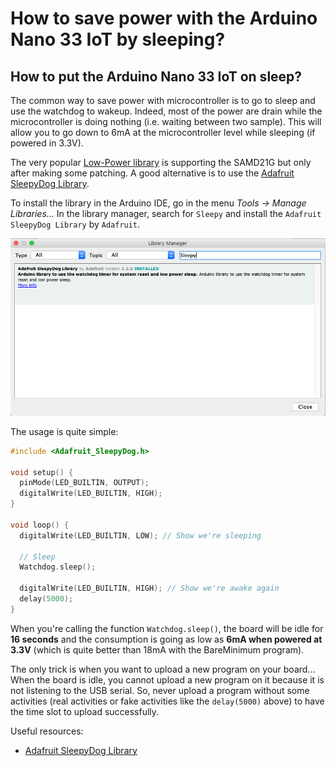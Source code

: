 # How to save power with the Arduino Nano 33 IoT by sleeping?

## How to put the Arduino Nano 33 IoT on sleep?

The common way to save power with microcontroller is to go to sleep and use the watchdog to wakeup. Indeed, most of the power are drain while the microcontroller is doing nothing (i.e. waiting between two sample). This will allow you to go down to 6mA at the microcontroller level while sleeping (if powered in 3.3V).

The very popular [Low-Power library](https://github.com/rocketscream/Low-Power) is supporting the SAMD21G but only after making some patching. A good alternative is to use the [Adafruit SleepyDog Library](https://github.com/adafruit/Adafruit_SleepyDog).

To install the library in the Arduino IDE, go in the menu *Tools -> Manage Libraries...* In the library manager, search for `Sleepy` and install the `Adafruit SleepyDog Library` by `Adafruit`.

![How to install SleepyDog with the library manager](images/library_mgr_SleepyDog.png)

The usage is quite simple:

```c++
#include <Adafruit_SleepyDog.h>

void setup() {
  pinMode(LED_BUILTIN, OUTPUT);
  digitalWrite(LED_BUILTIN, HIGH);
}

void loop() {
  digitalWrite(LED_BUILTIN, LOW); // Show we're sleeping
  
  // Sleep
  Watchdog.sleep();

  digitalWrite(LED_BUILTIN, HIGH); // Show we're awake again
  delay(5000);
}
```

When you're calling the function `Watchdog.sleep()`, the board will be idle for **16 seconds** and the consumption is going as low as **6mA when powered at 3.3V** (which is quite better than 18mA with the BareMinimum program).

The only trick is when you want to upload a new program on your board... When the board is idle, you cannot upload a new program on it because it is not listening to the USB serial. So, never upload a program without some activities (real activities or fake activities like the `delay(5000)` above) to have the time slot to upload successfully.

Useful resources:

*  [Adafruit SleepyDog Library](https://github.com/adafruit/Adafruit_SleepyDog)